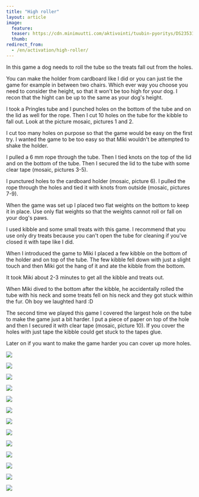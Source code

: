 ```yaml
---
title: "High roller"
layout: article
image:
  feature:
  teaser: https://cdn.minimuutti.com/aktivointi/tuubin-pyoritys/DS23531-245px.jpg
  thumb:
redirect_from:
  - /en/activation/high-roller/
---
```


In this game a dog needs to roll the tube so the treats fall out from the holes.

You can make the holder from cardboard like I did or you can just tie the game for example in between two chairs.
Which ever way you choose you need to consider the height, so that it won't be too high for your dog. I recon that the hight can be up to the same as your dog's height.

I took a Pringles tube and I punched holes on the bottom of the tube and on the lid as well for the rope. Then I cut 10 holes on the tube for the kibble to fall out. Look at the picture mosaic, pictures 1 and 2.

I cut too many holes on purpose so that the game would be easy on the first try. I wanted the game to be too easy so that Miki wouldn't be attempted to shake the holder.

I pulled a 6 mm rope through the tube. Then I tied knots on the top of the lid and on the bottom of the tube. Then I secured the lid to the tube with some clear tape (mosaic, pictures 3-5).

I punctured holes to the cardboard holder (mosaic, picture 6). I pulled the rope through the holes and tied it with knots from outside (mosaic, pictures 7-9).

When the game was set up I placed two flat weights on the bottom to keep it in place. Use only flat weights so that the weights cannot roll or fall on your dog's paws.

I used kibble and some small treats with this game. I recommend that you use only dry treats because you can't open the tube for cleaning if you've closed it with tape like I did.

When I introduced the game to Miki I placed a few kibble on the bottom of the holder and on top of the tube. The few kibble fell down with just a slight touch and then Miki got the hang of it and ate the kibble from the bottom.

It took Miki about 2-3 minutes to get all the kibble and treats out.

When Miki dived to the bottom after the kibble, he accidentally rolled the tube with his neck and some treats fell on his neck and they got stuck within the fur. Oh boy we laughted hard :D

The second time we played this game I covered the largest hole on the tube to make the game just a bit harder. I put a piece of paper on top of the hole and then I secured it with clear tape (mosaic, picture 10). If you cover the holes with just tape the kibble could get stuck to the tapes glue.

Later on if you want to make the game harder you can cover up more holes.

![](https://cdn.minimuutti.com/aktivointi/tuubin-pyoritys/DS23426-800px.jpg)

![](https://cdn.minimuutti.com/aktivointi/tuubin-pyoritys/DS23476-800px.jpg)

![](https://cdn.minimuutti.com/aktivointi/tuubin-pyoritys/DS23447-800px.jpg)

![](https://cdn.minimuutti.com/aktivointi/tuubin-pyoritys/DS23474-800px.jpg)

![](https://cdn.minimuutti.com/aktivointi/tuubin-pyoritys/DS23525-800px.jpg)

![](https://cdn.minimuutti.com/aktivointi/tuubin-pyoritys/DS23522-800px.jpg)

![](https://cdn.minimuutti.com/aktivointi/tuubin-pyoritys/DS23506-800px.jpg)

![](https://cdn.minimuutti.com/aktivointi/tuubin-pyoritys/DS24052-800px.jpg)

![](https://cdn.minimuutti.com/aktivointi/tuubin-pyoritys/DS24086-800px.jpg)

![](https://cdn.minimuutti.com/aktivointi/tuubin-pyoritys/DS24082-800px.jpg)

![](https://cdn.minimuutti.com/aktivointi/tuubin-pyoritys/DS24121-800px.jpg)

![](https://cdn.minimuutti.com/aktivointi/tuubin-pyoritys/DS24036-800px.jpg)

![](https://cdn.minimuutti.com/aktivointi/tuubin-pyoritys/xx-kollaasi-800px.jpg)
